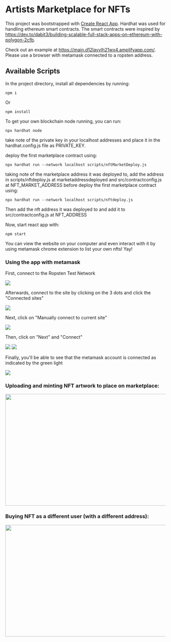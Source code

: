 # Artists Marketplace for NFTs

This project was bootstrapped with [Create React App](https://github.com/facebook/create-react-app).
Hardhat was used for handling ethereum smart contracts. The smart contracts were inspired by https://dev.to/dabit3/building-scalable-full-stack-apps-on-ethereum-with-polygon-2cfb.

Check out an example at https://main.d12layvlh21wx4.amplifyapp.com/. Please use a browser with metamask connected to a ropsten address. 

## Available Scripts

In the project directory, install all dependencies by running:
```
npm i
```
Or
```
npm install
```
To get your own blockchain node running, you can run:
```
npx hardhat node 
```
take note of the private key in your localhost addresses and place it in the hardhat.config.js file as PRIVATE_KEY.

deploy the first marketplace contract using:
```
npx hardhat run --network localhost scripts/nftMarketDeploy.js 
```
taking note of the marketplace address it was deployed to, add the address in 
scripts/nftdeploy.js at marketaddressdeployed and src/contractconfig.js at NFT_MARKET_ADDRESS
before deploy the first marketplace contract using:
```
npx hardhat run --network localhost scripts/nftdeploy.js 
```
Then add the nft address it was deployed to and add it to src/contractconfig.js at NFT_ADDRESS

Now, start react app with:
```
npm start
```
You can view the website on your computer and even interact with it by using metamask chrome extension to list your own nfts! Yay!

### Using the app with metamask 
First, connect to the Ropsten Test Network

<img src="metamask1.png">

Afterwards, connect to the site by clicking on the 3 dots and click the "Connected sites"

<img src="metamask2.png">

Next, click on "Manually connect to current site"

<img src="metamask3.png">

Then, click on "Next" and "Connect"

<img src="metamask4.png">
<img src="metamask5.png">

Finally, you'll be able to see that the metamask account is connected as indicated by the green light

<img src="metamask6.png">

### Uploading and minting NFT artwork to place on marketplace:
<img src="creatingnft.gif" width="600" height="350"/>

### Buying NFT as a different user (with a different address):
<img src="buyingNftFromDifferentAccount.gif" width="600" height="350"/>


<!-- <img src="finalrecording_MOV_SparkVideo.gif" width="600" height="350"/> -->

